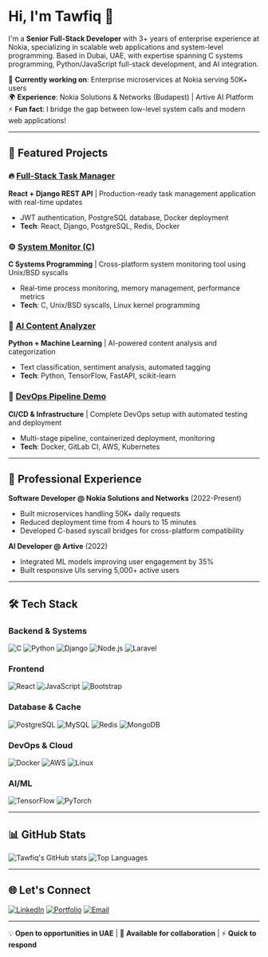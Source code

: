 # Hi, I'm Tawfiq 👋

I'm a **Senior Full-Stack Developer** with 3+ years of enterprise experience at Nokia, specializing in scalable web applications and system-level programming. Based in Dubai, UAE, with expertise spanning C systems programming, Python/JavaScript full-stack development, and AI integration.

🔭 **Currently working on**: Enterprise microservices at Nokia serving 50K+ users  
🌍 **Experience**: Nokia Solutions & Networks (Budapest) | Artive AI Platform   
⚡ **Fun fact**: I bridge the gap between low-level system calls and modern web applications!

---

## 🚀 **Featured Projects**

### 🔥 [Full-Stack Task Manager](https://github.com/ltlx4/fullstack-task-manager)
**React + Django REST API** | Production-ready task management application with real-time updates
- JWT authentication, PostgreSQL database, Docker deployment
- **Tech**: React, Django, PostgreSQL, Redis, Docker

### ⚙️ [System Monitor (C)](https://github.com/ltlx4/system-monitor-c)
**C Systems Programming** | Cross-platform system monitoring tool using Unix/BSD syscalls
- Real-time process monitoring, memory management, performance metrics
- **Tech**: C, Unix/BSD syscalls, Linux kernel programming

### 🤖 [AI Content Analyzer](https://github.com/ltlx4/ai-content-analyzer)
**Python + Machine Learning** | AI-powered content analysis and categorization
- Text classification, sentiment analysis, automated tagging
- **Tech**: Python, TensorFlow, FastAPI, scikit-learn

### 🐳 [DevOps Pipeline Demo](https://github.com/ltlx4/devops-pipeline-demo)
**CI/CD & Infrastructure** | Complete DevOps setup with automated testing and deployment
- Multi-stage pipeline, containerized deployment, monitoring
- **Tech**: Docker, GitLab CI, AWS, Kubernetes

---

## 💼 **Professional Experience**

**Software Developer @ Nokia Solutions and Networks** (2022-Present)  
- Built microservices handling 50K+ daily requests
- Reduced deployment time from 4 hours to 15 minutes
- Developed C-based syscall bridges for cross-platform compatibility

**AI Developer @ Artive** (2022)  
- Integrated ML models improving user engagement by 35%
- Built responsive UIs serving 5,000+ active users

---

## 🛠️ **Tech Stack**

### **Backend & Systems**
![C](https://img.shields.io/badge/C-00599C?style=for-the-badge&logo=c&logoColor=white)
![Python](https://img.shields.io/badge/Python-3776AB?style=for-the-badge&logo=python&logoColor=white)
![Django](https://img.shields.io/badge/Django-092E20?style=for-the-badge&logo=django&logoColor=white)
![Node.js](https://img.shields.io/badge/Node.js-339933?style=for-the-badge&logo=node.js&logoColor=white)
![Laravel](https://img.shields.io/badge/Laravel-FF2D20?style=for-the-badge&logo=laravel&logoColor=white)

### **Frontend**
![React](https://img.shields.io/badge/React-61DAFB?style=for-the-badge&logo=react&logoColor=black)
![JavaScript](https://img.shields.io/badge/JavaScript-F7DF1E?style=for-the-badge&logo=javascript&logoColor=black)
![Bootstrap](https://img.shields.io/badge/Bootstrap-7952B3?style=for-the-badge&logo=bootstrap&logoColor=white)

### **Database & Cache**
![PostgreSQL](https://img.shields.io/badge/PostgreSQL-316192?style=for-the-badge&logo=postgresql&logoColor=white)
![MySQL](https://img.shields.io/badge/MySQL-4479A1?style=for-the-badge&logo=mysql&logoColor=white)
![Redis](https://img.shields.io/badge/Redis-DC382D?style=for-the-badge&logo=redis&logoColor=white)
![MongoDB](https://img.shields.io/badge/MongoDB-4EA94B?style=for-the-badge&logo=mongodb&logoColor=white)

### **DevOps & Cloud**
![Docker](https://img.shields.io/badge/Docker-2496ED?style=for-the-badge&logo=docker&logoColor=white)
![AWS](https://img.shields.io/badge/AWS-232F3E?style=for-the-badge&logo=amazon-aws&logoColor=white)
![Linux](https://img.shields.io/badge/Linux-FCC624?style=for-the-badge&logo=linux&logoColor=black)

### **AI/ML**
![TensorFlow](https://img.shields.io/badge/TensorFlow-FF6F00?style=for-the-badge&logo=tensorflow&logoColor=white)
![PyTorch](https://img.shields.io/badge/PyTorch-EE4C2C?style=for-the-badge&logo=pytorch&logoColor=white)

---

## 📊 **GitHub Stats**

![Tawfiq's GitHub stats](https://github-readme-stats.vercel.app/api?username=ltlx4&show_icons=true&theme=dark)
![Top Languages](https://github-readme-stats.vercel.app/api/top-langs/?username=ltlx4&layout=compact&theme=dark)

---

## 🌐 **Let's Connect**

[![LinkedIn](https://img.shields.io/badge/LinkedIn-0077B5?style=for-the-badge&logo=linkedin&logoColor=white)](https://www.linkedin.com/in/tawfiqsaid/)
[![Portfolio](https://img.shields.io/badge/Portfolio-FF5722?style=for-the-badge&logo=todoist&logoColor=white)](https://tawfiqsaid.netlify.app)
[![Email](https://img.shields.io/badge/Email-D14836?style=for-the-badge&logo=gmail&logoColor=white)](mailto:tawfiq.said00@gmail.com)

---

💡 **Open to opportunities in UAE** | 🤝 **Available for collaboration** | ⚡ **Quick to respond**
